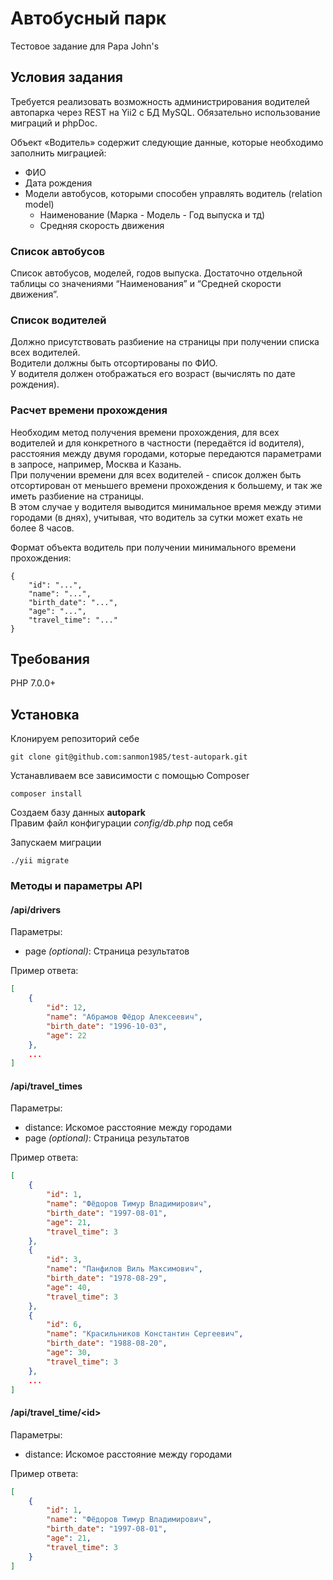 # Автобусный парк

Тестовое задание для Papa John's

## Условия задания

Требуется реализовать возможность администрирования водителей автопарка через REST на Yii2 с БД MySQL. Обязательно использование миграций и phpDoc.

Объект «Водитель» содержит следующие данные, которые необходимо заполнить миграцией:
* ФИО
* Дата рождения
* Модели автобусов, которыми способен управлять водитель (relation model)
    * Наименование (Марка - Модель - Год выпуска и тд)
    * Средняя скорость движения
### Список автобусов
Список автобусов, моделей, годов выпуска. Достаточно отдельной таблицы со значениями “Наименования” и “Средней скорости движения”.
### Список водителей
Должно присутствовать разбиение на страницы при получении списка всех водителей.  
Водители должны быть отсортированы по ФИО.  
У водителя должен отображаться его возраст (вычислять по дате рождения).
### Расчет времени прохождения
Необходим метод получения времени прохождения, для всех водителей и для конкретного в частности (передаётся id водителя), расстояния между двумя городами, которые передаются параметрами в запросе, например, Москва и Казань.  
При получении времени для всех водителей - список должен быть отсортирован от меньшего времени прохождения к большему, и так же иметь разбиение на страницы.  
В этом случае у водителя выводится минимальное время между этими городами (в днях), учитывая, что водитель за сутки может ехать не более 8 часов.  

Формат объекта водитель при получении минимального времени прохождения:

    {
        "id": "...",
        "name": "...",
        "birth_date": "...",
        "age": "...",
        "travel_time": "..."
    }


## Требования

PHP 7.0.0+


## Установка

Клонируем репозиторий себе
~~~
git clone git@github.com:sanmon1985/test-autopark.git
~~~

Устанавливаем все зависимости с помощью Composer

~~~
composer install
~~~

Создаем базу данных **autopark**  
Правим файл конфигурации *config/db.php* под себя

Запускаем миграции
~~~
./yii migrate
~~~

### Методы и параметры API

#### /api/drivers

Параметры:
* page *(optional)*: Страница результатов

Пример ответа:
```json
[
    {
        "id": 12,
        "name": "Абрамов Фёдор Алексеевич",
        "birth_date": "1996-10-03",
        "age": 22
    },
    ...
]
```

#### /api/travel_times

Параметры:
* distance: Искомое расстояние между городами
* page *(optional)*: Страница результатов

Пример ответа:
```json
[
    {
        "id": 1,
        "name": "Фёдоров Тимур Владимирович",
        "birth_date": "1997-08-01",
        "age": 21,
        "travel_time": 3
    },
    {
        "id": 3,
        "name": "Панфилов Виль Максимович",
        "birth_date": "1978-08-29",
        "age": 40,
        "travel_time": 3
    },
    {
        "id": 6,
        "name": "Красильников Константин Сергеевич",
        "birth_date": "1988-08-20",
        "age": 30,
        "travel_time": 3
    },
    ...
]
```
#### /api/travel_time/\<id>

Параметры:
* distance: Искомое расстояние между городами

Пример ответа:
```json
[
    {
        "id": 1,
        "name": "Фёдоров Тимур Владимирович",
        "birth_date": "1997-08-01",
        "age": 21,
        "travel_time": 3
    }
]
```
